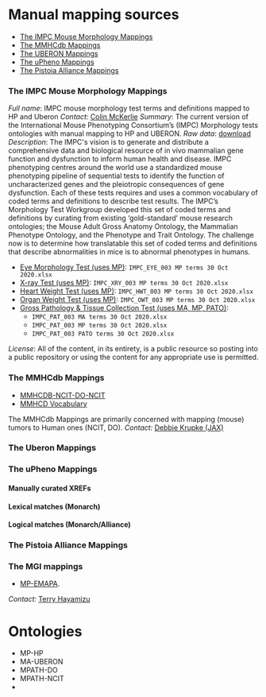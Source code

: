 # Manual mapping sources

- [The IMPC Mouse Morphology Mappings](#the-impc-mouse-morphology-mappings)
- [The MMHCdb Mappings](#the-MMHCdb-mappings)
- [The UBERON Mappings](#the-uberon-mappings)
- [The uPheno Mappings](#the-upheno-mappings)
- [The Pistoia Alliance Mappings](#the-pistoia-alliance-mappings)

### The IMPC Mouse Morphology Mappings
_Full name_: IMPC mouse morphology test terms and definitions mapped to HP and Uberon
_Contact_: [Colin McKerlie](https://orcid.org/0000-0002-2232-0967)
_Summary_: The current version of the International Mouse Phenotyping Consortium’s (IMPC) Morphology tests ontologies with manual mapping to HP and UBERON.
_Raw data_: [download](impc)
_Description_: The IMPC's vision is to generate and distribute a comprehensive data and biological resource of in vivo mammalian gene function and dysfunction to inform human health and disease. IMPC phenotyping centres around the world use a standardized mouse phenotyping pipeline of sequential tests to identify the function of uncharacterized genes and the pleiotropic consequences of gene dysfunction. Each of these tests requires and uses a common vocabulary of coded terms and definitions to describe test results. The IMPC’s Morphology Test Workgroup developed this set of coded terms and definitions by curating from existing ‘gold-standard’ mouse research ontologies; the Mouse Adult Gross Anatomy Ontology, the Mammalian Phenotype Ontology, and the Phenotype and Trait Ontology. The challenge now is to determine how translatable this set of coded terms and definitions that describe abnormalities in mice is to abnormal phenotypes in humans.

- [Eye Morphology Test (uses MP)](https://www.mousephenotype.org/impress/ProcedureInfo?action=list&procID=924&pipeID=7): `IMPC_EYE_003 MP terms 30 Oct 2020.xlsx`
- [X-ray Test (uses MP)](https://www.mousephenotype.org/impress/ProcedureInfo?action=list&procID=556&pipeID=7): `IMPC_XRY_003 MP terms 30 Oct 2020.xlsx`
- [Heart Weight Test (uses MP)](https://www.mousephenotype.org/impress/ProcedureInfo?action=list&procID=601&pipeID=7): `IMPC_HWT_003 MP terms 30 Oct 2020.xlsx`
- [Organ Weight Test (uses MP)](https://www.mousephenotype.org/impress/ProcedureInfo?action=list&procID=939&pipeID=7): `IMPC_OWT_003 MP terms 30 Oct 2020.xlsx`
- [Gross Pathology & Tissue Collection Test (uses MA, MP, PATO)](https://www.mousephenotype.org/impress/ProcedureInfo?action=list&procID=775&pipeID=7):
   - `IMPC_PAT_003 MA terms 30 Oct 2020.xlsx`
   - `IMPC_PAT_003 MP terms 30 Oct 2020.xlsx`
   - `IMPC_PAT_003 PATO terms 30 Oct 2020.xlsx`

_License_: All of the content, in its entirety, is a public resource so posting into a public repository or using the content for any appropriate use is permitted.

### The MMHCdb Mappings
- [MMHCDB-NCIT-DO-NCIT](sources/mmhcdb/)
- [MMHCD Vocabulary](sources/mmhcdb/)

The MMHCdb Mappings are primarily concerned with mapping (mouse) tumors to Human ones (NCIT, DO).
_Contact:_ [Debbie Krupke (JAX)](https://www.jax.org/people/debbie-krupke)

### The Uberon Mappings

### The uPheno Mappings

#### Manually curated XREFs

#### Lexical matches (Monarch)

#### Logical matches (Monarch/Alliance)

### The Pistoia Alliance Mappings



### The MGI mappings
- [MP-EMAPA](http://www.informatics.jax.org/downloads/reports/MP_EMAPA.rpt). 

_Contact:_ [Terry Hayamizu](https://www.jax.org/research-and-faculty/research-labs/the-ringwald-lab#)

# Ontologies

- MP-HP
- MA-UBERON
- MPATH-DO
- MPATH-NCIT
- 
